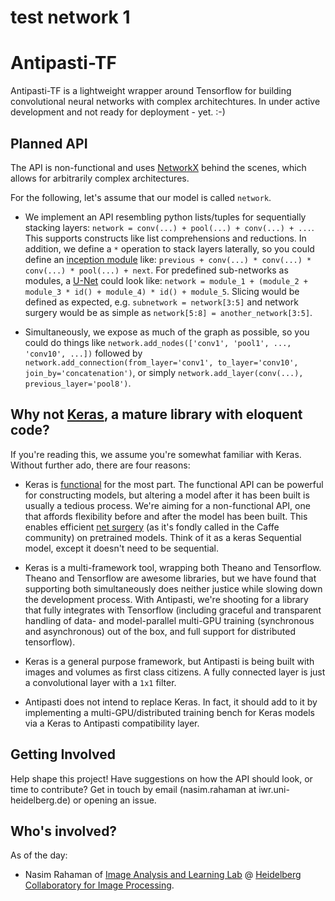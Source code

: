 # test network 1
# Antipasti-TF

Antipasti-TF is a lightweight wrapper around Tensorflow for building 
convolutional neural networks with complex architechtures. In under 
active development and not ready for deployment - yet. :-)

## Planned API

The API is non-functional and uses [NetworkX](https://networkx.github.io/) behind the scenes, 
which allows for arbitrarily complex architectures.  

For the following, let's assume that our model is called `network`.   

* We implement an API resembling python lists/tuples for sequentially 
  stacking layers: `network = conv(...) + pool(...) + conv(...) + ...`. 
  This supports constructs like list comprehensions and reductions. 
  In addition, we define a `*` operation to stack layers laterally, 
  so you could define an [inception module](http://wikicoursenote.com/wiki/File:I1.png) like: 
  `previous + conv(...) * conv(...) * conv(...) * pool(...) + next`. 
  For predefined sub-networks as modules, a [U-Net](https://lmb.informatik.uni-freiburg.de/people/ronneber/u-net/) could look like: 
  `network = module_1 + (module_2 + module_3 * id() + module_4) * id() + module_5`.
  Slicing would be defined as expected, e.g. `subnetwork = network[3:5]` 
  and network surgery would be as simple as `network[5:8] = another_network[3:5]`. 

* Simultaneously, we expose as much of the graph as possible, so you could do 
  things like `network.add_nodes(['conv1', 'pool1', ..., 'conv10', ...])` 
  followed by `network.add_connection(from_layer='conv1', to_layer='conv10', join_by='concatenation')`, 
  or simply `network.add_layer(conv(...), previous_layer='pool8')`.


## Why not [Keras](https://github.com/fchollet/keras), a mature library with eloquent code?

If you're reading this, we assume you're somewhat familiar with Keras. 
Without further ado, there are four reasons:   
   
   * Keras is [functional](https://keras.io/getting-started/functional-api-guide/) for the most part. The functional API can be 
     powerful for constructing models, but altering a model after it 
     has been built is usually a tedious process. We're aiming for 
     a non-functional API, one that affords flexibility before and after 
     the model has been built. This enables efficient [net surgery](https://github.com/BVLC/caffe/blob/master/examples/net_surgery.ipynb)
     (as it's fondly called in the Caffe community) on pretrained models.
     Think of it as a keras Sequential model, except it doesn't need to 
     be sequential. 
     
   * Keras is a multi-framework tool, wrapping both Theano and Tensorflow. 
     Theano and Tensorflow are awesome libraries, but we have found 
     that supporting both simultaneously does neither justice while 
     slowing down the development process. With Antipasti, we're shooting 
     for a library that fully integrates with Tensorflow (including
     graceful and transparent handling of data- and model-parallel 
     multi-GPU training (synchronous and asynchronous) out of the box, 
     and full support for distributed tensorflow).
     
   * Keras is a general purpose framework, but Antipasti is being built 
     with images and volumes as first class citizens. A fully connected 
     layer is just a convolutional layer with a `1x1` filter.     
     
   * Antipasti does not intend to replace Keras. In fact, it should add 
     to it by implementing a multi-GPU/distributed training bench for 
     Keras models via a Keras to Antipasti compatibility layer.
     
## Getting Involved

Help shape this project! Have suggestions on how the API should look, or 
time to contribute? Get in touch by email (nasim.rahaman at iwr.uni-heidelberg.de) 
or opening an issue.         

## Who's involved?

As of the day: 

* Nasim Rahaman of [Image Analysis and Learning Lab](https://hci.iwr.uni-heidelberg.de/mip) 
@ [Heidelberg Collaboratory for Image Processing](https://hci.iwr.uni-heidelberg.de/).
